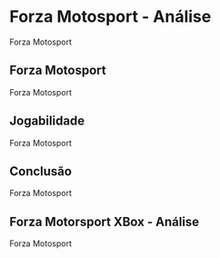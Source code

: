 ---
---

# Forza Motosport - Análise

Forza Motosport

## Forza Motosport

Forza Motosport

## Jogabilidade

Forza Motosport

## Conclusão

Forza Motosport

## Forza Motorsport XBox - Análise

Forza Motosport

